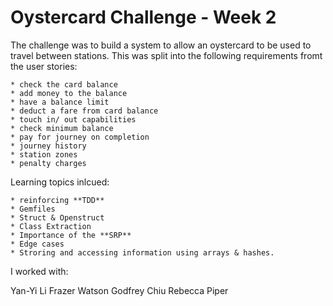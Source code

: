 Oystercard Challenge - Week 2
=============================

The challenge was to build a system to allow an oystercard to be used to travel between stations. This was split into the following requirements fromt the user stories:

    * check the card balance
    * add money to the balance
    * have a balance limit
    * deduct a fare from card balance
    * touch in/ out capabilities
    * check minimum balance
    * pay for journey on completion
    * journey history
    * station zones
    * penalty charges

Learning topics inlcued:

    * reinforcing **TDD**
    * Gemfiles
    * Struct & Openstruct
    * Class Extraction
    * Importance of the **SRP**
    * Edge cases
    * Stroring and accessing information using arrays & hashes.

I worked with:

Yan-Yi Li
Frazer Watson
Godfrey Chiu
Rebecca Piper
